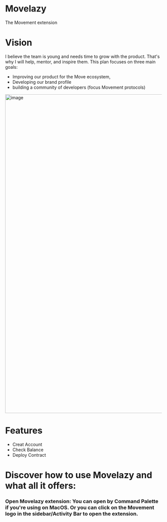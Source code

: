 # Movelazy
The Movement extension 


# Vision  
I believe the team is young and needs time to grow with the product. That's why I will help, mentor, and inspire them. This plan focuses on three main goals: 
* Improving our product for the Move ecosystem,
* Developing our brand profile
* building a community of developers (focus Movement protocols)

<img width="1023" alt="image" src="https://github.com/user-attachments/assets/0cd09e12-c17c-49f9-9ab8-8441e232f2f6">


# Features
* Creat Account
* Check Balance
* Deploy Contract

# Discover how to use Movelazy and what all it offers:
### Open Movelazy extension: You can open by Command Palette if you're using on MacOS. Or you can click on the Movement logo in the sidebar/Activity Bar to open the extension.
